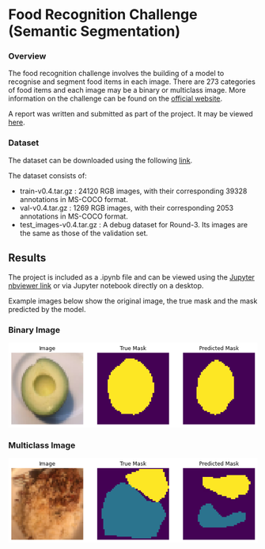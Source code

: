 # Food Recognition Challenge (Semantic Segmentation)

### Overview
The food recognition challenge involves the building of a model to recognise and segment food items in each image. There are 273 categories of food items and each image may be a binary or multiclass image. More information on the challenge can be found on the [official website](https://www.aicrowd.com/challenges/food-recognition-challenge).

A report was written and submitted as part of the project. It may be viewed [here](https://github.com/lucamarini22/food-recognition-challenge/blob/main/res/report.pdf).

### Dataset
The dataset can be downloaded using the following [link](https://www.aicrowd.com/challenges/food-recognition-challenge/dataset_files).

The dataset consists of:

- train-v0.4.tar.gz : 24120 RGB images, with their corresponding 39328 annotations in MS-COCO format.
- val-v0.4.tar.gz : 1269 RGB images, with their corresponding 2053 annotations in MS-COCO format.
- test_images-v0.4.tar.gz : A debug dataset for Round-3. Its images are the same as those of the validation set.

## Results
The project is included as a .ipynb file and can be viewed using the [Jupyter nbviewer link](https://nbviewer.jupyter.org/github/lucamarini22/food-recognition-challenge/blob/main/food-segmentation-model.ipynb) or via Jupyter notebook directly on a desktop. 

Example images below show the original image, the true mask and the mask predicted by the model.

### Binary Image
![](https://github.com/lucamarini22/food-recognition-challenge/blob/main/res/images/binary.png)

### Multiclass Image
![](https://github.com/lucamarini22/food-recognition-challenge/blob/main/res/images/multi.png)

